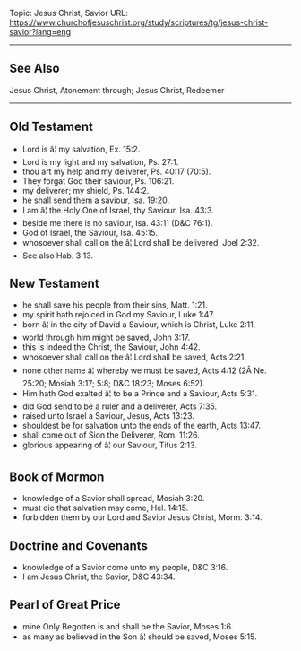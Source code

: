 Topic: Jesus Christ, Savior
URL: https://www.churchofjesuschrist.org/study/scriptures/tg/jesus-christ-savior?lang=eng

---

## See Also

Jesus Christ, Atonement through; Jesus Christ, Redeemer

---

## Old Testament

- Lord is â¦ my salvation, Ex. 15:2.
- Lord is my light and my salvation, Ps. 27:1.
- thou art my help and my deliverer, Ps. 40:17 (70:5).
- They forgat God their saviour, Ps. 106:21.
- my deliverer; my shield, Ps. 144:2.
- he shall send them a saviour, Isa. 19:20.
- I am â¦ the Holy One of Israel, thy Saviour, Isa. 43:3.
- beside me there is no saviour, Isa. 43:11 (D&C 76:1).
- God of Israel, the Saviour, Isa. 45:15.
- whosoever shall call on the â¦ Lord shall be delivered, Joel 2:32.
- See also Hab. 3:13.

## New Testament

- he shall save his people from their sins, Matt. 1:21.
- my spirit hath rejoiced in God my Saviour, Luke 1:47.
- born â¦ in the city of David a Saviour, which is Christ, Luke 2:11.
- world through him might be saved, John 3:17.
- this is indeed the Christ, the Saviour, John 4:42.
- whosoever shall call on the â¦ Lord shall be saved, Acts 2:21.
- none other name â¦ whereby we must be saved, Acts 4:12 (2Â Ne. 25:20; Mosiah 3:17; 5:8; D&C 18:23; Moses 6:52).
- Him hath God exalted â¦ to be a Prince and a Saviour, Acts 5:31.
- did God send to be a ruler and a deliverer, Acts 7:35.
- raised unto Israel a Saviour, Jesus, Acts 13:23.
- shouldest be for salvation unto the ends of the earth, Acts 13:47.
- shall come out of Sion the Deliverer, Rom. 11:26.
- glorious appearing of â¦ our Saviour, Titus 2:13.

## Book of Mormon

- knowledge of a Savior shall spread, Mosiah 3:20.
- must die that salvation may come, Hel. 14:15.
- forbidden them by our Lord and Savior Jesus Christ, Morm. 3:14.

## Doctrine and Covenants

- knowledge of a Savior come unto my people, D&C 3:16.
- I am Jesus Christ, the Savior, D&C 43:34.

## Pearl of Great Price

- mine Only Begotten is and shall be the Savior, Moses 1:6.
- as many as believed in the Son â¦ should be saved, Moses 5:15.

